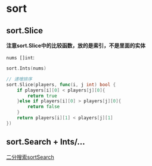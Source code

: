 # sort

## sort.Slice
**注意sort.Slice中的比较函数，放的是索引，不是里面的实体**

`nums []int`:
```go
sort.Ints(nums)

// 递增排序
sort.Slice(players, func(i, j int) bool {
	if players[i][0] < players[j][0]{
		return true
	}else if players[i][0] > players[j][0]{
		return false
	}
	return players[i][1] < players[j][1]
})
```

## sort.Search + Ints/...

[二分搜索sortSearch](二分搜索sortSearch.md)